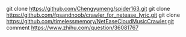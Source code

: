 git clone https://github.com/Chengyumeng/spider163.git
git clone https://github.com/fpsandnoob/crawler_for_netease_lyric.git
git clone https://github.com/timelessmemory/NetEaseCloudMusicCrawler.git
comment
https://www.zhihu.com/question/36081767
